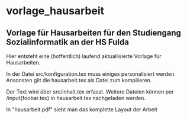 # vorlage_hausarbeit
## Vorlage für Hausarbeiten für den Studiengang Sozialinformatik an der HS Fulda

Hier entsteht eine (hoffentlich) laufend aktuallisierte Vorlage für Hausarbeiten.

In der Datei src/konfiguration.tex muss einiges personalisiert werden. Ansonsten gilt die hausarbeit.tex als Datei zum kompilieren.

Der Text wird über src/inhalt.tex erfasst. Weitere Dateien können per /input{foobar.tex} in hausarbeit.tex nachgeladen werden.

In "hausarbeit.pdf" sieht man das komplette Layout der Arbeit

